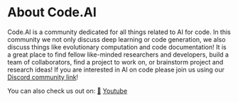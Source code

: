 # About Code.AI
Code.AI is a community dedicated for all things related to AI for code. In this community we not only discuss deep learning or code generation, we also discuss things like evolutionary computation and code documentation! It is a great place to find fellow like-minded researchers and developers, build a team of collaborators, find a project to work on, or brainstorm project and research ideas! If you are interested in AI on code please join us using our [Discord community link](https://discord.gg/68NZFfxHxD)!

You can also check us out on:
[🤗](https://huggingface.co/datasets/CodedotAI/)
[Youtube](https://www.youtube.com/channel/UCdd9fBsHLRpe9qY2gaAcErQ)
